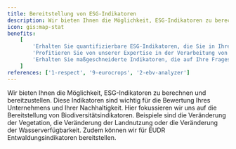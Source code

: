 ```yaml
---
title: Bereitstellung von ESG-Indikatoren
description: Wir bieten Ihnen die Möglichkeit, ESG-Indikatoren zu berechnen und bereitzustellen. Diese Indikatoren sind wichtig für die Bewertung von Unternehmen und deren Nachhaltigkeit.
icon: gis:map-stat
benefits:
    [
        'Erhalten Sie quantifizierbare ESG-Indikatoren, die Sie in Ihre Berichterstattung integrieren können.',
        'Profitieren Sie von unserer Expertise in der Verarbeitung von Biodiversitätsdaten und Zeitreihen.',
        'Erhalten Sie maßgeschneiderte Indikatoren, die auf Ihre Fragestellungen zugeschnitten sind.',
    ]
references: ['1-respect', '9-eurocrops', '2-ebv-analyzer']
---
```


Wir bieten Ihnen die Möglichkeit, ESG-Indikatoren zu berechnen und bereitzustellen. Diese Indikatoren sind wichtig für die Bewertung Ihres Unternehmens und Ihrer Nachhaltigkeit.
Hier fokussieren wir uns auf die Bereitstellung von Biodiversitätsindikatoren.
Beispiele sind die Veränderung der Vegetation, die Veränderung der Landnutzung oder die Veränderung der Wasserverfügbarkeit.
Zudem können wir für EUDR Entwaldungsindikatoren bereitstellen.
